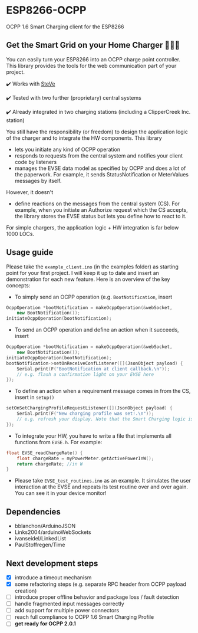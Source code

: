 # ESP8266-OCPP
OCPP 1.6 Smart Charging client for the ESP8266

## Get the Smart Grid on your Home Charger :car::electric_plug::battery:

You can easily turn your ESP8266 into an OCPP charge point controller. This library provides the tools for the web communication part of your project.

:heavy_check_mark: Works with [SteVe](https://github.com/RWTH-i5-IDSG/steve)

:heavy_check_mark: Tested with two further (proprietary) central systems

:heavy_check_mark: Already integrated in two charging stations (including a ClipperCreek Inc. station)

You still have the responsibility (or freedom) to design the application logic of the charger and to integrate the HW components. This library

- lets you initiate any kind of OCPP operation
- responds to requests from the central system and notifies your client code by listeners
- manages the EVSE data model as specified by OCPP and does a lot of the paperwork. For example, it sends StatusNotification or MeterValues messages by itself.

However, it doesn't

- define reactions on the messages from the central system (CS). For example, when you initiate an Authorize request which the CS accepts, the library stores the EVSE status but lets you define how to react to it.

For simple chargers, the application logic + HW integration is far below 1000 LOCs.

## Usage guide

Please take the `example_client.ino` (in the examples folder) as starting point for your first project. I will keep it up to date and insert an demonstration for each new feature. Here is an overview of the key concepts:

- To simply send an OCPP operation (e.g. `BootNotification`, insert
```cpp
OcppOperation *bootNotification = makeOcppOperation(&webSocket,
    new BootNotification());
initiateOcppOperation(bootNotification);
```
- To send an OCPP operation and define an action when it succeeds, insert
```cpp
OcppOperation *bootNotification = makeOcppOperation(&webSocket,
    new BootNotification());
initiateOcppOperation(bootNotification);
bootNotification->setOnReceiveConfListener([](JsonObject payload) {
    Serial.print(F("BootNotification at client callback.\n"));
    // e.g. flash a confirmation light on your EVSE here
});
```
- To define an action when a requirement message comes in from the CS, insert in `setup()`
```cpp
setOnSetChargingProfileRequestListener([](JsonObject payload) {
    Serial.print(F("New charging profile was set!.\n"));
    // e.g. refresh your display. Note that the Smart Charging logic is already implemented in SmartChargingService.cpp
});
```
- To integrate your HW, you have to write a file that implements all functions from `EVSE.h`. For example:
```cpp
float EVSE_readChargeRate() {
    float chargeRate = myPowerMeter.getActivePowerInW();
    return chargeRate; //in W
}
```
- Please take `EVSE_test_routines.ino` as an example. It simulates the user interaction at the EVSE and repeats its test routine over and over again. You can see it in your device monitor!

## Dependencies

- bblanchon/ArduinoJSON
- Links2004/arduinoWebSockets
- ivanseidel/LinkedList
- PaulStoffregen/Time

## Next development steps

- [x] introduce a timeout mechanism
- [x] some refactoring steps (e.g. separate RPC header from OCPP payload creation)
- [ ] introduce proper offline behavior and package loss / fault detection
- [ ] handle fragmented input messages correctly
- [ ] add support for multiple power connectors
- [ ] reach full compliance to OCPP 1.6 Smart Charging Profile
- [ ] **get ready for OCPP 2.0.1**
